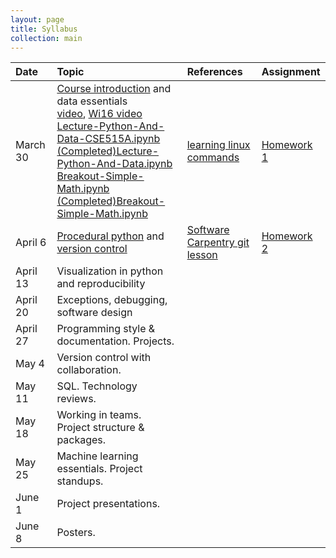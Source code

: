 ```yaml
---
layout: page
title: Syllabus
collection: main
---
```


| Date    | Topic                                          | References       | Assignment |
|:--------|:-----------------------------------------------|:-----------------|:-----------|
|March 30 | [Course introduction](https://github.com/UWSEDS/LectureNotes/blob/master/01-Course-Introduction-And-Data-Essentials.ppt?raw=true) and data essentials<br>[video](https://uw.hosted.panopto.com/Panopto/Pages/Viewer.aspx?id=f54e2b21-66d0-4e5b-b6d3-d07fbd7fd6c6), [Wi16 video](https://uw.hosted.panopto.com/Panopto/Pages/Viewer.aspx?id=d380c508-fe15-414f-8ca0-a79a0aeef047)<br>[Lecture-Python-And-Data-CSE515A.ipynb](https://raw.githubusercontent.com/UWSEDS/LectureNotes/master/02-Python-and-Data/Lecture-Python-And-Data-CSE515A.ipynb)<br>[(Completed)Lecture-Python-And-Data.ipynb](https://raw.githubusercontent.com/UWSEDS/LectureNotes/master/02-Python-and-Data/(Completed)Lecture-Python-And-Data.ipynb)<br>[Breakout-Simple-Math.ipynb](https://raw.githubusercontent.com/UWSEDS/LectureNotes/master/02-Python-and-Data/Breakout-Simple-Math.ipynb)<br>[(Completed)Breakout-Simple-Math.ipynb](https://raw.githubusercontent.com/UWSEDS/LectureNotes/master/02-Python-and-Data/(Completed)Breakout-Simple-Math.ipynb)        | [learning linux commands](http://linuxcommand.org/lc3_learning_the_shell.php) | [Homework 1](https://classroom.github.com/assignment-invitations/8b23042c9edadbe4e37f7fc0e3307e82) |
|April  6 | [Procedural python](https://github.com/UWSEDS/LectureNotes/blob/master/04-Procedural_Python.ipynb) and [version control](https://github.com/UWSEDS/LectureNotes/blob/master/03-Introduction-to-Version-Control,-part-1.pptx?raw=true)          | [Software Carpentry git lesson](http://swcarpentry.github.io/git-novice/)                 | [Homework 2](https://classroom.github.com/assignment-invitations/dfe6b3ee92713a87c017d2491fd7497a)           |
|April 13 | Visualization in python and reproducibility    |                  |            |
|April 20 | Exceptions, debugging, software design         |                  |            |
|April 27 | Programming style & documentation. Projects.   |                  |            |
|May    4 | Version control with collaboration.            |                  |            |
|May   11 | SQL. Technology reviews.                       |                  |            |
|May   18 | Working in teams. Project structure & packages.|                  |            |
|May   25 | Machine learning essentials. Project standups. |                  |            |
|June   1 | Project presentations.                         |                  |            |
|June   8 | Posters.                                       |                  |            |
